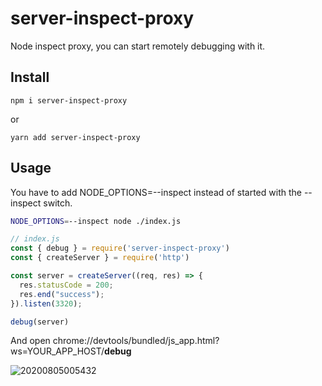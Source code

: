 # server-inspect-proxy
Node inspect proxy, you can start remotely debugging with it.

## Install
```
npm i server-inspect-proxy
```
or
```
yarn add server-inspect-proxy
```

## Usage
You have to add NODE_OPTIONS=--inspect instead of started with the --inspect switch.   
```bash
NODE_OPTIONS=--inspect node ./index.js
```
```js
// index.js
const { debug } = require('server-inspect-proxy')
const { createServer } = require('http')

const server = createServer((req, res) => {
  res.statusCode = 200;
  res.end("success");
}).listen(3320);

debug(server)
```
And open chrome://devtools/bundled/js_app.html?ws=YOUR_APP_HOST/__debug__   

![20200805005432](http://cdn.toofook.com/markdown/20200805005432.png)

